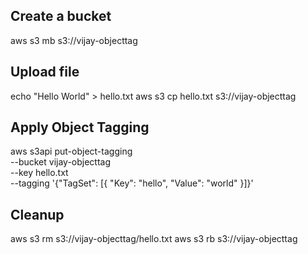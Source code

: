## Create a bucket

aws s3 mb s3://vijay-objecttag

## Upload file

echo "Hello World" > hello.txt
aws s3 cp hello.txt s3://vijay-objecttag

## Apply Object Tagging

aws s3api put-object-tagging \
    --bucket vijay-objecttag\
    --key hello.txt \
    --tagging '{"TagSet": [{ "Key": "hello", "Value": "world" }]}'


##  Cleanup

aws s3 rm s3://vijay-objecttag/hello.txt
aws s3 rb s3://vijay-objecttag